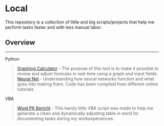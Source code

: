 # Local

This repository is a collection of little and big scripts/projects that help me perform tasks faster and with less manual labor.

## Overview
<hr>

Python<br>
> [Graphing Calculator](/Python/Scripts/graphingcalculator.py) - The purpose of this tool is to make it possible to review and adjust formulas in real-time using a graph and input fields.<br>
[Neural Net](/Python/NeuralNet/) - Understanding how neural networks function and what goes into making them. Code has been compiled from different online tutorials.<br>

VBA
> [Word PK Bericht](/VBA/Word_PK_Bericht.vba) - This handy little VBA script was made to help me generate a clean and dynamically adjusting table in word for documenting tasks during my workexperiences.